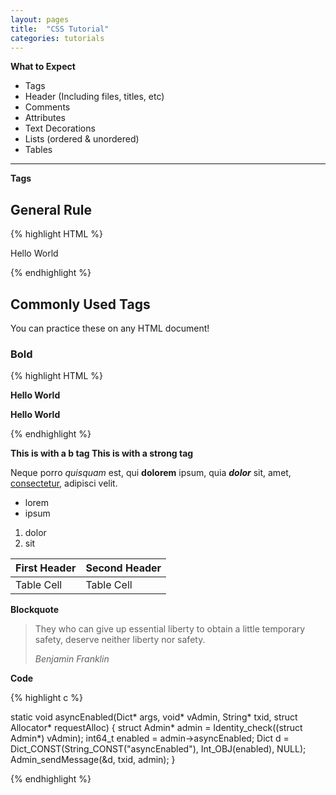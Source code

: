 ```yaml
---
layout: pages
title:  "CSS Tutorial"
categories: tutorials
---
```


**What to Expect**
  * Tags
  * Header (Including files, titles, etc)
  * Comments
  * Attributes
  * Text Decorations
  * Lists (ordered & unordered)
  * Tables

----

**Tags**

## General Rule
{% highlight HTML %}

<tagname> Hello World </tagname>

{% endhighlight %}

## Commonly Used Tags
You can practice these on any HTML document!

### Bold
{% highlight HTML %}

<b> Hello World </b>

<strong> Hello World </strong>

{% endhighlight %}

<b> This is with a b tag </b>
<strong> This is with a strong tag </strong>


Neque porro *quisquam* est, qui **dolorem** ipsum, quia ***dolor*** sit, amet, [consectetur](http://cjdns.info/), adipisci velit.

 * lorem
 * ipsum

1. dolor
2. sit

| First Header | Second Header |
|--------------|---------------|
| Table Cell   | Table Cell    |

**Blockquote**

> They who can give up essential liberty to obtain a little temporary safety, deserve neither liberty nor safety.
>
> _Benjamin Franklin_

**Code**

{% highlight c %}

static void asyncEnabled(Dict* args, void* vAdmin, String* txid, struct Allocator* requestAlloc)
{
    struct Admin* admin = Identity_check((struct Admin*) vAdmin);
    int64_t enabled = admin->asyncEnabled;
    Dict d = Dict_CONST(String_CONST("asyncEnabled"), Int_OBJ(enabled), NULL);
    Admin_sendMessage(&d, txid, admin);
}

{% endhighlight %}
